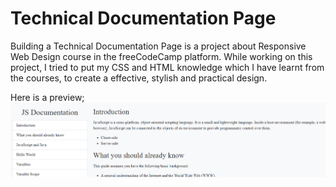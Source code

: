 # Technical Documentation Page

Building a Technical Documentation Page is a project about Responsive Web Design course in the freeCodeCamp platform. 
While working on this project, I tried to put my CSS and HTML knowledge which I have learnt from the courses, to create a effective, stylish and practical design.

Here is a preview;
![mysurveyform](https://github.com/imcagla/TechnicalDocumentationPage/blob/master/TechDoc.PNG?raw=true "Title")